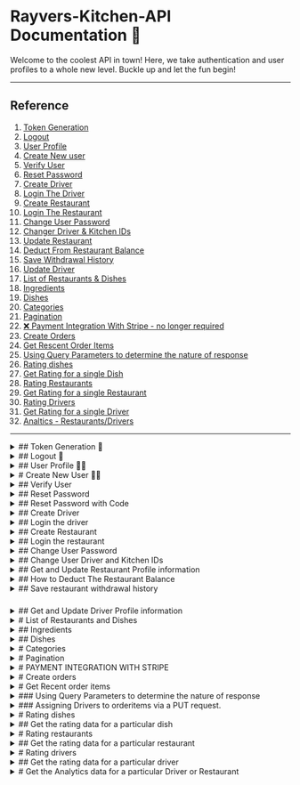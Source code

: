 
# Rayvers-Kitchen-API Documentation 🚀

Welcome to the coolest API in town! Here, we take authentication and user profiles to a whole new level. Buckle up and let the fun begin!

---

 ## Reference
1. [Token Generation](#token-generation)
1. [Logout](#logout)
1. [User Profile](#user-profile)
1. [Create New user](#create-new-user)
1. [Verify User](#verify-user)
1. [Reset Password](#reset-password)
1. [Create Driver](#create-driver)
1. [Login The Driver](#login-the-driver)
1. [Create Restaurant](#create-restaurant)
1. [Login The Restaurant](#login-the-restaurant)
1. [Change User Password](#change-user-password)
1. [Changer Driver & Kitchen IDs](#change-user-driver-and-kitchen-ids)
1. [Update Restaurant](#get-and-update-restaurant-profile-information)
1. [Deduct From Restaurant Balance](#how-to-deduct-from-restaurant-balance)
1. [Save Withdrawal History](#save-restaurant-withdrawal-history)
1. [Update Driver](#get-and-update-driver-profile-information)
1. [List of Restaurants & Dishes](#list-of-restaurants-and-dishes)
1. [Ingredients](#ingredients)
1. [Dishes](#dishes)
1. [Categories](#categories)
1. [Pagination](#pagination)
1. [❌ Payment Integration With Stripe - no longer required](#payment-integration-with-stripe)
1. [Create Orders](#create-orders)
1. [Get Rescent Order Items](#get-rescent-order-items)
1. [Using Query Parameters to determine the nature of response](#using-query-parameters-to-determine-the-nature-of-response)
1. [Rating dishes](#rating-dishes)
1. [Get Rating for a single Dish](#get-the-rating-data-for-a-particular-dish)
1. [Rating Restaurants](#rating-restaurants)
1. [Get Rating for a single Restaurant](#get-the-rating-data-for-a-particular-restaurant)
1. [Rating Drivers](#rating-drivers)
1. [Get Rating for a single Driver](#get-the-rating-data-for-a-particular-driver)
1. [Analtics - Restaurants/Drivers](#get-the-analytics-data-for-a-particular-driver-or-restaurant)
---

<details>
<summary>
## Token Generation 🔐
</summary>

### `POST /auth/token/`

Generate a magic token to access our wonderland. Send your email and password to get the golden key.

**Request:**
```json
{
  "email": "your.email@example.com",
  "password": "supersecret"
}


```

### Response:

```json

{
  "user_id": 99,
  "email": "new.hero@example.com",
  "token": "your-magical-token"
}


```

</details>


<details>
  <summary>
## Logout 🚪
  </summary>
## POST /auth/logout/
Time to say goodbye. Use this endpoint to log out gracefully and secure the castle.
### Request:
{}  # No need for any payload, just hit the endpoint.


### Response:
```json
{
  "detail": "Logged out successfully."
}
```
Farewell, brave adventurer! Your session has ended.
</details>

<details>
<summary>
## User Profile 🧑‍🚀
</summary>


## GET /auth/users/me/
Retrieve your superhero profile details. Only for the chosen ones with a valid token.

### Response:

```json
{
  "email": "your.email@example.com",
  "name": "Captain Awesome",
  "date_of_birth": "1990-01-01",
  "is_superuser": true,
  "is_staff": false,
  "is_active": true,
  "profile_picture": "https://your.avatar.com",
  "bio": "Saving the world, one API call at a time."
}
```

## PUT /auth/users/me/
Update your superhero profile. Because even superheroes need a makeover!

Request:

```json
{
  "name": "New Hero Name",
  "date_of_birth": "1995-05-05",
  "bio": "A mysterious hero with a touch of humor."
}
```
### Response:

```json

{
  "email": "your.email@example.com",
  "name": "New Hero Name",
  "date_of_birth": "1995-05-05",
  "is_superuser": true,
  "is_staff": false,
  "is_active": true,
  "profile_picture": "https://your.avatar.com",
  "bio": "A mysterious hero with a touch of humor."
}
```
</details>

<details>
  <summary>
# Create New User 🦸‍♂️
  </summary>
## POST /auth/users/
Join the league of extraordinary individuals. Create your account and become a hero!

### Request:

```json
{
  "email": "new.hero@example.com",
  "password": "strongpassword"
}

```

### Response:
```json

{
  "message": "A verification code has been sent to talk2james@gmail.com.",
  "user_id": 5,
  "email": "talk2james@gmail.com",
  "role": "customer"
}

```

Pro Tip: Don't forget your token; it's the secret sauce to unlock the treasures!
</details>

<details>
<summary>
## Verify User
</summary>
POST /auth/users/verify/
A code will be send the user's email
The user_id must be sent along the code

```json
{
  "code": 4432,
  "user_id": 4
}
```

If the user's email is correct:
```json
{
  "message": "Account has been verified successfully. Proceed to login."
}
```

If user decides to apply for another verification code,
they can use this endpoint
### POST /auth/users/verify/resend-code/
```json

  {
    "user_id": 2
  }

```

### The Response

```json
{"message": "Code was resent to your email"}
```

### Error Handling
In case of an error, any of the following format is sent back to user

```json
{"message": "Code was resent to your email"}
{"message": "Encountered an issue sending email. Retry!"}
{"message": "Invalid user id. User does not exist."}
```

If the code is incorrect, you'll get a variety of responses:

```json
{
  "message": "User code is invalid"
}
{
  "message": "User does not exist."
}

```
</details>

<details>
  <summary>
## Reset Password
  </summary>

  
This is the endpoint for the forget password functionality

## POST /auth/users/reset/password/

```json
{
  "email": "john@doe.com"
}

```
### Response
```json
  {"message": "Code was sent to your email", "user_id": 2}
```
After the reset password endpoint is sent, the user can still use the resend-code endpoint to receive another code


### Error Handling
In case of an error, any of the following format is sent back to user FOR INCORRECT USER ID or EMAIL was not sent successfully.


```json
{"message": "User with email does not exist"} - 
{"message": "Encountered an issue sending email. Retry!", "user_id": 3}
```
</details>

<details>
<summary>
## Reset Password with Code
</summary>

  
### POST /auth/users/reset/password/code/

Here, we require a valid user_id, verification code, password and re_password fields to reset the password

```json

    {
      "user_id": 3,
      "code": 1238,
      "password": "newpassword",
      "re_password": "newpassword"
    }

```


### Error Handling
In case of an error, any of the following format is sent back to user.


```json
{"message": "Please enter the code sent to your mail."} 
{"message": "Unidentified user. Please send the user_id in payload."}
{"password": ["Password is required"]}
{"password": ["Password Confirmation is required"]}
{
"password": ["Please enter your password for both fields: password and re_password"]
}
{"password": ["Passwords must be valid strings"]}
{"password": ["Passwords do not match"]}
{"message": "User does not exist"}
{"message": "Code is incorrect"}
{"message": "Password was reset successfully."}
```




#### That's it for now, fearless explorer! If you have more quests, check our URLs for additional adventures. May your API calls be swift and your tokens never expire! 🚀✨

</details>

<details>
<summary>
## Create Driver
</summary>
  
In order to create driver you must provide `email` and `password`.
Note that only restaurants and admins have the permissions to create drivers.
You must have the authorization token in the header when attempting to create a driver.

If the authenticated user is not a restaurant or admin, `invalid token` response will be raised.
### Endpoint: /auth/drivers/  POST
```json
  {
    "email": "dummy@gmail.com",
    "password": "newpassword",
    "vehicle_image": "<FileData>",
    "vehicle_color": "red",
    "vehicle_description": "This is the vehicle description",
    "vehicle_number": "HGF203JS",
    "available": true
  }
```
After driver has been created, a verification code will be sent to the provided email
### Response
```json
{
  "message": "A verification code has been sent to dummy@gmail.com.",
  "user_id": 13,
  "driver_id": "qEBMwSQE",
  "role": "logistics"
}
```
### You can use the /auth/users/verify/ Endpoint to verify driver
```json
{
  "code": 2377,
  "user_id": 13
}
```
</details>

<details>
<summary>
## Login the driver
</summary>
  
After the driver has been verified, he can log in with his`driver_id` and `password`.
### Endpoint: /auth/drivers/token/ POST

```json
{
  "driver_id": "qEBMwSQE",
  "password": "newpassword"
}
```

#### Response -- Success

```json
{
  "token": "3be550010c177b16209c9aabe9a28717d46870a3",
  "user_id": 13,
  "driver_id": "qEBMwSQE"
}

```
</details>


<details>
<summary>
## Create Restaurant
</summary>
  
In order to create restaurant you must provide email and password

Note that only admins have the permissions to create restaurants.
You must have the authorization token in the header when attempting to create a restaurant.

If the authenticated user is not an admin, `invalid token` response will be raised.
### Endpoint: /auth/restaurants/  POST
```json
  {
    "email": "dummy@gmail.com",
    "password": "newpassword",
    "name": "Reyvers Restaurant",
    "description": "Best restaurant out there",
    "address": "Ijebu"
  }
```

After restaurant has been created, a verification code will be sent to the provided email

### Response
```json
{
  "message": "A verification code has been sent to dummy@gmail.com.",
  "user_id": 13,
  "kitchen_id": "qEBMwSQE",
  "role": "chef"
}
```
### You can use the /auth/users/verify/ Endpoint to verify restaurant
```json
{
  "code": 2377,
  "user_id": 13
}
```
</details>

<details>
<summary>
## Login the restaurant
</summary>
  
After the restaurant has been verified, he can log in with his`kitchen_id` and `password`.
### Endpoint: /auth/restaurants/token/ POST

```json
{
  "kitchen_id": "qEBMwSQE",
  "password": "newpassword"
}
```

#### Response -- Success

```json
{
  "token": "3be550010c177b16209c9aabe9a28717d46870a3",
  "user_id": 13,
  "kitchen_id": "qEBMwSQE"
}

```
</details>

<details>
<summary>
## Change User Password
</summary>
  
In order to change users password, the user token must be provided in the Authorization header.
## Endpoint /auth/users/change/password/ POST
### Payload
```json
  {
    "old_password": "myoldpassword",
    "new_password": "mynewestpassword",
    "confirm_new_password": "mynewestpassword"
  }

```

### Successful Response:

```json
  {"message": "Password was successfully updated."}
```

The following response will be received if an error occured:

```json
  {"password": ["old_password, new_password and confirm_new_password fields are required."]}
  {"password": ["Passwords do not match."]}
  {"password": ["Invalid user credentials. User does not exist."]}
  {"password": ["New password must be different from the previous passwords. "]}
  {"password": ["Old Password entered is incorrect"]}
  {"message": "Password was successfully updated."}
```
Some other password validation error will also occur when user password does not meet the validation score.
</details>

<details>
<summary>
## Change User Driver and Kitchen IDs
</summary>

In order to change users password, the user token must be provided in the Authorization header.
This endpoint changes the Ids for both kitchen and driver ids.
It can also change the username of the customer
## Endpoint /auth/users/change/username/

### Payload
```json
  {
    "username": "james"
  }

```
### Successful Response:

```json
  {"message": "Username was successfully updated."}
```

The following response will be received if an error occured:
```json
{"username": ["username field is required."]}
{"username": ["A user with username already exists. "]}
{"username": ["User does not exist."]}
```
  
</details>

<details>
<summary>
## Get and Update Restaurant Profile information  
</summary>
  
To get restaurant info, you need to provide a valid token in the authorization header.
And you must ensure that user is a restaurant/kitchen. If it's not a restaurant you will receive a permission denied message.

Note that this view is for the logged in restaurant user is updating its data.
This user can also update profile information like profile picture and others
with this endpoint: `/auth/users/me/`. Remember this enpoint is used to retrieve and modify profile data.
### Endpoint /auth/restaurants/me/ GET

No payload required for a GET request.
The Response gotten from the GET request is:

```json

  {
    "id": 1,
    "name": "Reyvers Kitchen",
    "description": "This is the Reyvers Kitchen.",
    "ratings": 0,
    "image": "/media/restaurant/image5-author.jpeg",
    "image_url": "https://image.com/po.png",
    "address": "Love address",
    "balance": "5600.00",
    "permissions": {
        "is_superuser": true,
        "is_driver": false,
        "is_restaurant": true,
        "is_customer": false
    }
}
```




### Endpoint /auth/restaurants/me/ PUT
Payload should look like this:
```json
{
  "name": "Reyvers Kitchen",
  "image": "<FileData>",
  "address": "1234 Sunny str. Ijebu",
  "rating": "3",
  "description": "This is the description"
}
```

Do not add kitchen_id here. This endpoint is for changing kitchen details, not changing kitchen_id.
To change kitchen_id, use the previous endpoint given: `/auth/users/change/username/`.

The following response will be received if an error occured:
```json
{"message": "User was not found"}
{"message": "User must be a chef. Permission denied."}
{"message":"You are not allowed to update kitchen id via this route"}
```

Some other error responses will also occur if the user data do not meet the validation score.
</details>

<details>
<summary>
## How to Deduct The Restaurant Balance
</summary>
  
### Endpoint /auth/restaurants/me/deduct/ PUT
In order to properly use this deduct endpoint, you must send an `amount` value from the following
payload:

```json
  {
    "amount": 2000
  }
```

The value sent over `amount` must be an integer or number. If it's not, it will return an error.
The value must not be greater than the restaurant amount. If it's not, it will return an error message.
Only restaurants have access to this endpoint or route.

If, on the other hand, the request was successful, the `amount` value sent will be deducted from the current amount of the restaurant with a success response.

### Error Response

```json
{
    "message": "amount is greater than current balance",
    "current_balance": 0.0
}
{"message": "User was not found"}

{"message": "User must be a chef. Permission denied."}

{"message": "amount is required"}

{"message": "amount must be an integer"}


```

### Successful Response
```json
{"message": "Balance has been updated successfully!", "current_balance": 3000.50}

```
</details>

<details>
<summary>
## Save restaurant withdrawal history
</summary>
  
After the deductions have been made in the restaurant it is only meaningful to send
the request update the withdrawal history of the restaurant.
This can be achieved thus:
### Endpoint /auth/restaurants/me/withdrawals/ POST and GET
A POST request will send the list of withdrawals made by a particular restaurant given 
the token is correct. Note that, like every other restaurant view, only restaurant users
can make this request to the backend. Note that this is actually the withdrawal deduction made from 
flutterwave.

### GET Response - An Array of withdrawal history:
```json
[
    {
        "id": 2,
        "account_bank": "9001",
        "account_number": "54534543490",
        "amount": 600,
        "currency": "NGN",
        "narration": "Payment for things",
        "reference": "XYJKSGJJAHHSHJKSJ",
        "restaurant": {
            "id": 1,
            "name": "",
            "description": "",
            "ratings": 0,
            "image_url": null,
            "address": "",
            "balance": 0.0
        },
        "user": 1
    },
    {
        "id": 3,
        "account_bank": "044",
        "account_number": null,
        "amount": 200,
        "currency": "NGN",
        "narration": "Payment for things",
        "reference": "XYJKSGJJAHHSHJKSJ",
        "restaurant": {
            "id": 1,
            "name": "",
            "description": "",
            "ratings": 0,
            "image_url": null,
            "address": "",
            "balance": 0.0
        },
        "user": 1
    },
    {
        "id": 4,
        "account_bank": "9001",
        "account_number": "78967767667",
        "amount": 600,
        "currency": "NGN",
        "narration": "Payment for things",
        "reference": "XYJKSGJJAHHSHJKSJ",
        "restaurant": {
            "id": 1,
            "name": "",
            "description": "",
            "ratings": 0,
            "image_url": null,
            "address": "",
            "balance": 0.0
        },
        "user": 1
    }
]


```

## POST Request:
The POST request only requires five items in the payload as seen below:

```json
{
  "account_bank": "9001",
  "account_number": "54534543490",
  "amount": 600,
  "currency": "NGN",
  "narration": "Payment for things"
}
```

## Detail PUT and DELETE request --- 
### Endpoint /auth/restaurants/me/withdrawals/(id)/ PUT and GET and DELETE

This returns a single item from the withdrawal history as:

```json

{
        "id": 2,
        "account_bank": "9001",
        "account_number": "54534543490",
        "amount": 600,
        "currency": "NGN",
        "narration": "Payment for things",
        "reference": "XYJKSGJJAHHSHJKSJ",
        "restaurant": {
            "id": 1,
            "name": "",
            "description": "",
            "ratings": 0,
            "image_url": null,
            "address": "",
            "balance": 0.0
        },
        "user": 1
    }

```
The endpoint takes in the `id` of a single item in the withdrawal history and 
returns it as the above json object.

A `DELETE` operation can also be performed on the withdrawal history by calling the `DELETE` HTTP Method.




### Error Response:

```json
{"messge": "User must be a restaurant or chef"}
{"message": "Restaurant does not exists."}
{"message": "Http method not allowed"}
{"message": "Restaurant Withdrawal does not exists."}


```


## Successful Response:

```json
{"message": "Restaurant withdrawal history deleted successfully"}
```
A successful response could also return the object created and a successful
status code of 200 OK Response.
</details>


###

<details>
<summary>
## Get and Update Driver Profile information
</summary>
  
To get driver info, you need to provide a valid token in the authorization header.
And you must ensure that user is a driver/logistics. If it's not a driver you will receive a permission denied message.

Note that this view is for the logged in driver user is updating its data.
This user can also update profile information like profile picture and others
with this endpoint: `/auth/users/me/`. Remember this enpoint is used to retrieve and modify profile data.
### Endpoint /auth/drivers/me/ GET

No payload required for a GET request.
### Endpoint /auth/drivers/me/ PUT
Payload should look like this:
```json
{
  
  "vehicle_color": "Gold",
  "vehicle_description": "Vehicle Description",
  "vehicle_number": "GLU23HS",
  "available": true
}
```

Do not add `driver_id` here. This endpoint is for changing kitchen details, not changing kitchen_id.
To change driver_id, use the previous endpoint given: `/auth/users/change/username/`.

The following response will be received if an error occured:
```json
{"message": "User was not found"}
{"message": "User must be a chef. Permission denied."}
{"message":"You are not allowed to update driver id via this route"}
```

Some other error responses will also occur if the user data do not meet the validation score.
</details>

<details>
<summary>
# List of Restaurants and Dishes
</summary>
  
For all endpoints, the client must make request with a valid token in the Authorization header.

## Restaurants
### /api/restaurants/ GET
The above enpoint retrieves the list of restaurants and their information for all users to see.
The only constraint here is that users are only allowed to access it with their token in the `Authorization` header. If no token is found in the Authorization request header, a  `Authentication credentials were not provided` response  will be raised or a `Invalid token` response if the token in the header is invalid. The JSON object returned from this request as response is as follow:

```json

{
    "count": 2,
    "next": null,
    "previous": null,
    "results": [
        {
            "id": 2,
            "name": "Kada Plaza",
            "description": "This is Kada Plaza",
            "ratings": "0.0",
            "image": null,
            "address": "ReyversKitchen's Kitchen Address"
        },
        {
            "id": 1,
            "name": "ReyversKitchen",
            "description": "This is ReyversKitchen",
            "ratings": "3.0",
            "image": "https://res.cloudinary.com/dqevhwn0e/image/upload/v1/media/restaurant/Screen_Shot_2024-01-24_at_3.16.15_PM_hyvbl7",
            "address": "ReyversKitchen's Kitchen Address"
        }
    ]
}

```
The response above `count` represents the number of items in the list or array data structure. 
The `next` indicate the endpoint for the next set of items; `prev` does quite the opposite.


### /api/restaurants/(id)/ GET
The above endpoint is used to retrieve the detail view of any given restaurant in the database.
The response below will be given if the request was successful:

```json
{
    "id": 1,
    "name": "",
    "image": null,
    "description": "",
    "ratings": "0.0",
    "address": "",
    "dishes": [
        {
            "id": 2,
            "name": "Fried Rice",
            "description": "This is my favorite dish abeg.",
            "price": "300.00",
            "restaurant": 1,
            "ratings": "4.0",
            "favourite": [
                2
            ],
            "restaurant_details": {
                "name": "",
                "ratings": 0.0
            },
            "get_category": {
                "id": 2,
                "name": "english meals",
                "image": "/media/category/Screen_Shot_2024-01-24_at_3.14.41_PM.png"
            },
            "images": [
                {
                    "id": 1,
                    "file": "/media/dishes/wiz_C06uxkq.png",
                    "label": "image 1"
                },
                {
                    "id": 2,
                    "file": "/media/dishes/wiz_RG5bfCI.png",
                    "label": "Image 2"
                }
            ],
            "category": 1
        },
        {
            "id": 1,
            "name": "Jollof Rice",
            "description": "This is the best food you have ever tasted",
            "price": "400.00",
            "restaurant": 1,
            "ratings": "5.0",
            "favourite": [],
            "restaurant_details": {
                "name": "",
                "ratings": 0.0
            },
            "get_category": {
                "id": 1,
                "name": "english meals",
                "image": "/media/category/Screen_Shot_2024-01-24_at_3.14.41_PM.png"
            },
            "images": [
                {
                    "id": 1,
                    "file": "/media/dishes/wiz_C06uxkq.png",
                    "label": "image 1"
                },
                {
                    "id": 2,
                    "file": "/media/dishes/wiz_RG5bfCI.png",
                    "label": "Image 2"
                }
            ],
            "category": 1
        }
    ]
}

```
</details>


<details>
<summary>
## Ingredients
</summary>
  
### /api/ingredients/ GET, POST

The ingredients endpoint retrieves all the ingredients in the database.
The client should expect a response like when making a GET request:

```json
{
    "count": 1,
    "next": null,
    "previous": null,
    "results": [
        {
            "id": 1,
            "image_url": "https://f.com/tomatoes.png",
            "name": "tomatoes"
        },
        {
            "id": 2,
            "image_url": "https://f.com/garden_egg.png",
            "name": "garden egg"
        }
    ]
}

```

The `image_url` field is optional.

### Error Response
```json
{
    "name": [
        "Ingredient with this name already exists."
    ]
}

```



### /api/ingredients/(id)/ GET, PUT, DELETE
The above endpoint retrieves, update or delete a single instance of ingredient in the database.
</details>


<details>
<summary>
## Dishes
</summary>
### /api/dishes/ GET, POST

The dishes endpoint retrieves all the dishes or food items in the database.

The client should expect a response like when making a GET request:

```json
  {
    "count": 3,
    "next": null,
    "previous": null,
    "results": [
        {
            "id": 3,
            "name": "Swallow fufu",
            "description": "This is the description",
            "price": "3000.00",
            "restaurant": 1,
            "ratings": "0.0",
            "favourite": [],
            "restaurant_details": {
                "name": "",
                "ratings": 0.0
            },
            "get_category": {
                "id": 3,
                "name": "english meals",
                "image": "https://res.cloudinary.com/dqevhwn0e/image/upload/v1/media/category/Screen_Shot_2024-01-24_at_3.14.41_PM.png"
            },
            "images": [
                {
                    "id": 3,
                    "file": "https://res.cloudinary.com/dqevhwn0e/image/upload/v1/media/category/Screen_Shot_2024-01-24_at_3.14.41_PM.png",
                    "label": ""
                }
            ],
            "image_urls": [
                {
                    "id": 4,
                    "url": "https://f.com/fgh.png"
                },
                {
                    "id": 5,
                    "url": "https://f.com/fgh.png"
                },
                {
                    "id": 6,
                    "url": "https://f.com/fgh.png"
                }
            ],
            "category": 1
        },
        {
            "id": 2,
            "name": "Fried Rice",
            "description": "This is my favorite dish abeg.",
            "price": "300.00",
            "restaurant": 1,
            "ratings": "4.0",
            "favourite": [
                2
            ],
            "restaurant_details": {
                "name": "",
                "ratings": 0.0
            },
            "get_category": {
                "id": 2,
                "name": "english meals",
                "image": "https://res.cloudinary.com/dqevhwn0e/image/upload/v1/media/category/Screen_Shot_2024-01-24_at_3.14.41_PM.png"
            },
            "images": [
                {
                    "id": 1,
                    "file": "https://res.cloudinary.com/dqevhwn0e/image/upload/v1/media/category/Screen_Shot_2024-01-24_at_3.14.41_PM.png",
                    "label": "image 1"
                },
                {
                    "id": 2,
                    "file": "https://res.cloudinary.com/dqevhwn0e/image/upload/v1/media/category/Screen_Shot_2024-01-24_at_3.14.41_PM.png",
                    "label": "Image 2"
                }
            ],
            "image_urls": [
                {
                    "id": 4,
                    "url": "https://f.com/fgh.png"
                },
                {
                    "id": 5,
                    "url": "https://f.com/fgh.png"
                },
                {
                    "id": 6,
                    "url": "https://f.com/fgh.png"
                }
            ],
            "category": 1
        },
        {
            "id": 1,
            "name": "Jollof Rice",
            "description": "This is the best food you have ever tasted",
            "price": "400.00",
            "restaurant": 1,
            "ratings": "5.0",
            "favourite": [],
            "restaurant_details": {
                "name": "",
                "ratings": 0.0
            },
            "get_category": {
                "id": 1,
                "name": "english meals",
                "image": "https://res.cloudinary.com/dqevhwn0e/image/upload/v1/media/category/Screen_Shot_2024-01-24_at_3.14.41_PM.png"
            },
            "images": [
                {
                    "id": 1,
                    "file": "https://res.cloudinary.com/dqevhwn0e/image/upload/v1/media/category/Screen_Shot_2024-01-24_at_3.14.41_PM.png",
                    "label": "image 1"
                },
                {
                    "id": 2,
                    "file": "https://res.cloudinary.com/dqevhwn0e/image/upload/v1/media/category/Screen_Shot_2024-01-24_at_3.14.41_PM.png",
                    "label": "Image 2"
                }
            ],
            "image_urls": [
                {
                    "id": 4,
                    "url": "https://f.com/fgh.png"
                },
                {
                    "id": 5,
                    "url": "https://f.com/fgh.png"
                },
                {
                    "id": 6,
                    "url": "https://f.com/fgh.png"
                }
            ]
            "category": 1
        }
    ]
}

```


For a POST request, you can decide to use a formData to send your request with the following body parameters `name`, `images`, `description`, `price`, `restaurant`, `category` and payload:

```json
{
  "name":"Rice",
  "description":"This is the best food you have ever tasted",
  "price":4000,
  "restaurant":1,
  "category":2,
  "delivery_options":"paid",
  "time_duration":20,
  "images": "[ListOfImages base64]",
  "ingredients":[1,2,3,4],
  "all_images": [
    "https://f.com/fgh.png",
    "https://f.com/fgh.png",
    "https://f.com/fgh.png"
  ]
}

```
The `images` field is best handled using formData. But you can use it in other ways based on your use case.

You have an option to send an array of images in the `all_images` field.


The `ingredients` field is a list or array of ids. Each id must be attributed to an ingredient instance, meaning you must first fetch the ingredients, retrieve their ids and make a request.

### /api/dishes/(id)/ GET

The `id` parameter is used to get a specific dish. If a non-existent id is not provided, a 404 NOT FOUND response would be received by the client. In order to avoid this the right id must be given.


The expected response gotten will be as follows:


```json

{
    "id": 3,
    "name": "Swallow fufu",
    "description": "This is the description",
    "price": "3000.00",
    "restaurant": 1,
    "ratings": "0.0",
    "favourite": [],
    "_ingredients": [
        "onions",
        "carrot",
        "green peas"
    ],
    "restaurant_details": {
        "name": "",
        "ratings": 0.0
    },
    "get_category": {
        "id": 3,
        "name": "english meals",
        "image": "https://res.cloudinary.com/dqevhwn0e/image/upload/v1/media/category/Screen_Shot_2024-01-24_at_3.14.41_PM.png"
    },
    "image_urls": [
        {
            "id": 4,
            "url": "https://f.com/fgh.png"
        },
        {
            "id": 5,
            "url": "https://f.com/fgh.png"
        },
        {
            "id": 6,
            "url": "https://f.com/fgh.png"
        }
    ],



    "images": [
        {
            "id": 3,
            "file": "https://res.cloudinary.com/dqevhwn0e/image/upload/v1/media/category/Screen_Shot_2024-01-24_at_3.14.41_PM.png",
            "label": ""
        }
    ],
    "category": 1
}

```
### /api/dishes/(id)/ GET, PUT, DELETE
Get request retrieves a single item by `id`.
The delete and the put requests are used for updating or permanently deleting the dish item.

The PUT request has a payload similar to that of the POST request, altghough you must ensure that
that every request ends in a slash (/).
  
</details>

<details>
<summary>
# Categories
</summary>
  
## /api/categories/ GET, POST
For Categories, the above endpoint can be used to likewise perform POST and GET operations.
The endpoint retrieves all the category data in the database. It also creates new categories with unique names. This depends on the method used in the request, whether a GET or POST request.

The Payload the client should expect to receive from a GET request is as follows:

```json
{
    "count": 1,
    "next": null,
    "previous": null,
    "results": [
        {
            "id": 1,
            "name": "english meals",
            "image": "https://res.cloudinary.com/dqevhwn0e/image/upload/v1/media/category/Screen_Shot_2024-01-24_at_3.14.41_PM.png"
        }
    ]
}

```

Here, every category returns a paginated response of `id`, `name` and `image` in the payload.

Post request, on the other hand, does a different thing. It creates a new `category` with the following payload:

```json
  {
    "name": "traditional dishes",
    "image": "<FileData base64>"
  }

```
After being created, the response will contain the payload created.



## /api/categories/(id)/ GET, PUT, DELETE
The GET request will retrieve a single item based on the id provided as parameter.

The delete and the put requests are used for updating or permanently deleting categories.
The delete request does not need any payload, only the `id` parameters is received by the backend service and act upon. 

The PUT request, on the other hand requires a payload, same as the POST request.
</details>


<details>
<summary>
# Pagination
</summary>
  
The pagination is used with Query Parameters like:

`https://example.com/api/categories/?page_size=10&page=1`

Those are the default values for `page` and `page_size`. There is usually 10 items in one page. If your page is 2, I guess you'll receive the next 10 items, depending on your page size. If your `page_size` is 20, it means you want 20 items per page...


And the `⁠count` attribute is used to tell the number of items there are per page. So with it you can set a limit to your frontend, make it not fetch anymore data once you've arrived at the `⁠count⁠`.
</details>

<details>
<summary>
# PAYMENT INTEGRATION WITH STRIPE
</summary>
  
In order for payments to be processed a payment intent must be created using strip.
The client should send an object containing the amount the total amount to be paid 
to the server with the following url endpoint:

## /api/payment/intent/ POST
```json
{
  "amount": 2000,
  "currency_code": "usd"
}

```
The above amount value `2000` in the payload represent `20 usd` which is equivalently `20 * 100` or `{total} * 100`. 
After the payment intent has been created, the client will get back a success response with the following response body :

```json
  {
    "payment_intent_secret": "pi_3OhHi24eGaAoGO3h0u6gK1j_secret_sNrZa3Vl0XQj9dDoCRTWERZSo"
  }

```

### Potential error responses:
These errors occur when a currencies with relatively low exchange rate like Naira is used with stripe.

```json
{
    "message": "Something went wrong: Request req_8xS8MfJKBnov7c: Amount must convert to at least 50 cents. 0.20 ₦ converts to approximately €0.00."
}

{
    "message": "Something went wrong: Request req_IpeDAKfFWG8KQw: Amount must be no more than 999,999.99 ₦"
}

{
    "message": "Something went wrong: Unexpected error communicating with Stripe.  If this problem persists,\nlet us know at support@stripe.com.\n\n(Network error: ConnectionError: ('Connection aborted.', RemoteDisconnected('Remote end closed connection without response')))"
}

```

- The first error response would occur only when the amount in naira is relatively lesser than 50 American cents.
- The second error response, on the other hand, would occur if the value in naira is greater than ₦999,999.

- The fourth is as a result of network error.
</details>

<details>
<summary>
# Create orders
</summary>
  
## /api/orders/ POST
When a customer creates an order, the client should send the following payload to the backend service:

```json
  {
    "total_price": 6800,
    "payment_status": true,
    "is_delivered": false,

    "items": [
        {
            "dish_id": 1,
            "restaurant_id": 1,
            "amount": 400,
            "quantity": 2
        },
        {
            "dish_id": 3,
            "restaurant_id": 1,
            "amount": 3000,
            "quantity": 2

        }
    ]

}

```
`payment_status` is a boolean value.
It should be set to `true` if payments were successfull.

`is_delivered` status can be modified later, but its default value is `false`. 

The `total_price` must correllate with the total price of all the `items` in the `items` array.
This is to say the `total_price` must be `(item[0].amount * item[0].quantity) + (item[2].amount * item[2].quantity)`. If there is no correlation, an error response would be raised.


For each item in the array of items in the payload, the `dish_id` field is the id of the dish you are sending from the cart data. The `restaurant_id` is the unique id of the restaurant. Please note that this is not the same as the `kitchen_id`. The `kitchen_id` is only used for user authentiction. 

## Response body
```json

{
    "id": 66,
    "user": 2,
    "total_price": 6800,
    "created_at": "2024-02-08T12:53:28.862377Z",
    "is_delivered": false,
    "payment_status": true,
    "items": [
        {
            "id": 71,
            "quantity": 2,
            "amount": 400,
            "status": "pending",
            "dish": {
                "id": 1,
                "name": "Jollof Rice",
                "time_duration": 0,
                "description": "This is the best food you have ever tasted",
                "price": 400,
                "restaurant": 1,
                "ratings": "5.0",
                "restaurant_details": {
                    "name": "",
                    "ratings": 0.0
                },
                "get_category": {
                    "id": 1,
                    "name": "english meals",
                    "image": "/media/category/Screen_Shot_2024-01-24_at_3.14.41_PM.png"
                },
                "images": [
                    {
                        "id": 1,
                        "file": "/media/dishes/wiz_C06uxkq.png",
                        "label": "image 1"
                    },
                    {
                        "id": 2,
                        "file": "/media/dishes/wiz_RG5bfCI.png",
                        "label": "Image 2"
                    }
                ]
            },
            "driver": null
        },
        {
            "id": 72,
            "quantity": 2,
            "amount": 3000,
            "status": "pending",
            "dish": {
                "id": 3,
                "name": "Swallow Eba",
                "time_duration": 0,
                "description": "This is the description",
                "price": 3000,
                "restaurant": 1,
                "ratings": "0.0",
                "restaurant_details": {
                    "name": "",
                    "ratings": 0.0
                },
                "get_category": {
                    "id": 3,
                    "name": "english meals",
                    "image": "/media/category/Screen_Shot_2024-01-24_at_3.14.41_PM.png"
                },
                "images": [
                    {
                        "id": 3,
                        "file": "/media/dishes/ananthu-ganesh-qHvgQUE43a8-unsplash.jpg",
                        "label": ""
                    }
                ]
            },
            "driver": null
        }
    ]
}


```
</details>

<details>
<summary>
# Get Recent order items
</summary>
  
## /api/orderitems/ GET
## /api/orderitems/(id)/ GET

The response from the order items endpoint is dependent on the authenticated user based on the auth token provided in the http header. 

In order to fetch the user's orders, whether they be driver, restaurant or customer, the client should send a GET request to the above endpont.
How this works is that the user will see all his orders and can also get the detail of orders if they request based on the `id`. 

## Response Body

```json
[
    {
        "id": 66,
        "quantity": 2,
        "amount": 300,
        "status": "completed",
        "dish": {
            "id": 2,
            "name": "Fried Rice",
            "time_duration": 30,
            "description": "This is my favorite dish abeg.",
            "price": 300,
            "restaurant": 1,
            "ratings": "4.0",
            "restaurant_details": {
                "name": "",
                "ratings": 0.0
            },
            "get_category": {
                "id": 2,
                "name": "english meals",
                "image": "/media/category/Screen_Shot_2024-01-24_at_3.14.41_PM.png"
            },
            "images": [
                {
                    "id": 1,
                    "file": "/media/dishes/wiz_C06uxkq.png",
                    "label": "image 1"
                },
                {
                    "id": 2,
                    "file": "/media/dishes/wiz_RG5bfCI.png",
                    "label": "Image 2"
                }
            ]
        },
        "driver": {
            "id": 1,
            "driver_id": "Jose",
            "vehicle_image": null,
            "restaurant": 1,
            "vehicle_color": "red",
            "vehicle_description": "The vehicle is red",
            "vehicle_number": "398GHS293",
            "available": true,
            "current_location_latitude": null,
            "current_location_longitude": null
        }
    }
]

```
</details>


<details>
<summary>
### Using Query Parameters to determine the nature of response
</summary>
  
In order to get the orderitems that should be listed as `history` or `ongoing`, query parameters are used in the request.
For instance, if you intend on getting historical data of the order items, you should send your request to the orderitems endpoint and a query parameter should be sent as well as follows:

### /api/orderitems/?option=history GET
Or
### /api/orderitems/?option=ongoing GET
Note that `option` is the key and `ongoing` or `history` are the values of the query.
The query parameters will determine the result gotten from the response body.
The `ongoing` option will return `pending` orders. 
The `history` option, on the other hand, will return all the orders that are that are either `completed` or `cancelled`.

This is the same for all users.

### Orders can also be updated via a PUT request.
## /api/orderitems/(id)/ PUT

In order to change order items fields like `driver` assigned. You need to provide the payload containing either the `driver` id or `status`.

```json

  {
    "status": "completed"
  }

```

The `status` must be one of the following options: -- `completed`, `pending` or `cancelled`. The client must send one of the following as the current status: `completed`, `pending` or `cancelled`.
When an order is saved, the status of the each item in the items array is `pending`. The client can update it using the above endpoint.
</details>


<details>
<summary>
### Assigning Drivers to orderitems via a PUT request.
</summary>
  
## /api/orderitems/drivers/assign/?option=add_driver PUT
## Or
## /api/orderitems/drivers/assign/?option=remove_driver PUT
 In order to successfully assign a driver to an orderitem, the `id` of the item and driver must be sent to the backend in the following payload:

```json
{
  "orderitem_id": 1,
  "driver_id": 1
}

```
The `option` parameter is required. It tells the backend service what it is you are trying to do.
The `option` parameter should be one of two values: `add_driver` or `remove_driver`.
To `add_driver` means you are trying to assign driver to a particular orderitem instance.
To `remove_driver` means the opposite.

The two parameters in the payload, `orderitem_id` and `driver_id` respectively, are the unique `id` of both the driver and the orderitem in question. 

The `driver_id` field should be the id of the driver you wish to assign.
The `orderitem_id` field, on the other hand, should be the id of the orderitem you wish to modify.

To add driver, you should send the payload to `/api/orderitems/drivers/assign/?option=add_driver` with the above payload.
To remove driver, you should send the payload to `/api/orderitems/drivers/assign/?option=remove_driver`


### Expected Success Response:
```json
{"message": "Driver: jake@gmail.com assigned successfully to ordered item"}

```

### Expected Error Response:
```json
{"message": "driver_id field is required."}
{"message": "option query parameter is required."}
{"message": "User must be a restaurant"}
{"message": "Order item does not exist"}
{"message": "Driver with id: {driver_id} does not exist your restaurant"}
{"message": "Select a valid option --- add_driver or remove_driver"}

```
</details>


<details>
<summary>
# Rating dishes
</summary>
  
## Rate a particular dish
## /api/dishes/(id)/ratings/ POST

The parameters to rate a dish is the `id` of the dish. 

### Request payload
```json

  {
  "rating_number": 2,
  "rating_text": "This is my text update forever"
  }

```
While the `rating_number` payload field is required, the `rating_text` payload field is not a required field.
<br>
The `rating_number` payload field is expected to be a number or an integer.
If the client does not send an integer, the following error will be
raised:

```json

{
  "message": "rating_number must be an integer"
}

```
If the `rating_number` is not given, the following error response will be given:
```json
{
  "message": "rating_number is required"
}
```
If, similarly, a dish with the underlying `id` does not exist, an error will also be raised:

```json
{
  "message": "dish with id not found"
}
```
</details>

<details>
<summary>
## Get the rating data for a particular dish
</summary>
  
## /api/dishes/(id)/ratings/ GET
In order to retrieve all the rating data for a particular dish, the client should make a get request to the above endpoint. The rating data consists of the `number` of rating, `text` or recommendation of user, `user_data` which is the author's details and `dish` information.



### Response:
```json
  [
  {
    "number": 4,
    "text": "This is my text update forever",
    "user_data": {
      "display_image": "/static/images/user-icon-no-image.png",
      "email": "admin@gmail.com",
      "role": "chef"
    },
    "dish": {
      "id": 1,
      "name": "rice",
      "images": [
        {
          "id": 1,
          "file": "/media/dishes/removal.ai_9f48d15f-89ad-4488-9ccf-e85a5155cdb5-new-me_TXD2Q8_zmk80jx.png",
          "label": ""
        }
      ]
    }
  }
]

```
The above response is an array of objects. Each object consists of each user's review.
Note that it is only the review that is approved by the admin will show.
</details>

<details>
<summary>
# Rating restaurants
</summary>
  
## Rate a particular restaurant
## /api/ingredients/ POST GET






# Rating restaurants
## Rate a particular restaurant
## /api/restaurants/(id)/ratings/ POST

The parameters to rate a restaurant is the `id` of the restaurant. 

### Request payload
```json

  {
  "rating_number": 2,
  "rating_text": "This is my text update forever"
  }

```
While the `rating_number` payload field is required, the `rating_text` payload field is not a required field.
<br>
The `rating_number` payload field is expected to be a number or an integer.
If the client does not send an integer, the following error will be
raised:

```json

{
  "message": "rating_number must be an integer"
}

```
If the `rating_number` is not given, the following error response will be given:
```json
{
  "message": "rating_number is required"
}
```
If, similarly, a restaurant with the underlying `id` does not exist, an error will also be raised:

```json
{
  "message": "restaurant with id not found"
}
```
</details>


<details>
<summary>
## Get the rating data for a particular restaurant
</summary>
  
## /api/restaurants/(id)/ratings/ GET
In order to retrieve all the rating data for a particular restaurant, the client should make a get request to the above endpoint. The rating data consists of the `number` of rating, `text` or recommendation of user, `user_data` which is the author's details and `restaurant` information.

### Response:
```json
  [
  {
    "number": 4,
    "text": "This is my text update forever",
    "user_data": {
      "display_image": "/static/images/user-icon-no-image.png",
      "email": "admin@gmail.com",
      "role": "chef"
    },
    "restaurant": {
      "id": 1,
      "name": "Reyvers Kitchen",
      "description": "This is a silly description",
      "image": "/media/restaurant/removal.ai_9f48d15f-89ad-4488-9ccf-e85a5155cdb5-new-me_TXD2Q8_VYoncWM.png",
      "address": "This is Reyvers Kitchen Address"
    }
  }
]

```
The above response is an array of objects. Each object consists of each user's review.
</details>




<details>
<summary>
# Rating drivers
</summary>
  
<!-- Rating Driver -->

## Rate a particular driver
## /api/drivers/(id)/ratings/ POST

The required parameter to rate a driver is the `id` of the driver. 

### Request payload
```json

  {
  "rating_number": 2,
  "rating_text": "This is my rating text"
  }

```
While the `rating_number` payload field is required, the `rating_text` payload field is not a required field.

The `rating_number` payload field is expected to be a number or an integer ranging from `1-5`.
If the client does not send an integer, the following error will be
raised:

```json

{
  "message": "rating_number must be an integer"
}

```
If the `rating_number` is not given, the following error response will be given:
```json
{
  "message": "rating_number is required"
}
```
If, similarly, a driver with the underlying `id` does not exist, an error will also be raised:

```json
{
  "message": "driver with id not found"
}
```
</details>

<details>
<summary>
## Get the rating data for a particular driver
</summary>
  
## /api/drivers/(id)/ratings/ GET
In order to retrieve all the rating data for a particular driver, the client should make a get request to the above endpoint. The rating data consists of the `number` of rating, `text` or recommendation of user, `user_data` which is the author's details and `driver` information.

### Response:
```json
  [
    {
        "number": 4,
        "text": "This is my text update forever with love for driver",
        "user_data": {
            "display_image": "",
            "email": "jacobcode@gmail.com",
            "username": "51M07fbk",
            "role": "logistics"
        },
        "driver": {
            "user": 3,
            "name": "Daniel Osifo", 
            "vehicle_image_url": null,
            "vehicle_color": "red",
            "vehicle_description": "Lovely car",
            "vehicle_number": "ZOISJ342",
            "available": false,
            "profile_details": {
                "name": "Daniel Osifo", 
                "image_url": "https://somesite.com/image.png",
                "date_of_birth": "2020-02-02",
                "phone_number": "+234892993839",
                "bio": "This is a fantastic bio"
            }
        }
    },
    {
        "number": 4,
        "text": "This is my text update forever with love for driver from someone else",
        "user_data": {
            "display_image": "",
            "email": "admin@gmail.com",
            "username": "aMuuNZLh",
            "role": "chef"
        },
        "driver": {
            "user": 3,
            "driver_id": "51M07fbk",
            "vehicle_image_url": null,
            "vehicle_color": "red",
            "vehicle_description": "Lovely car",
            "vehicle_number": "ZOISJ342",
            "available": false,
            "profile_details": {
                "name": "Daniel Osifo", 
                "image_url": "https://somesite.com/image.png",
                "date_of_birth": "2020-02-02",
                "phone_number": "+234892993839",
                "bio": "This is a fantastic bio"
            }
        }
    }
  ]
```
The above response is an array of objects. Each object consists of each user's review.
</details>

<details>
<summary>
# Get the Analytics data for a particular Driver or Restaurant
</summary>
  
## Restaurant
## /auth/restaurants/analytics/ GET

In order to get the analytics data for restaurant, the user making the request must be a restaurant as indicated in the Authentication Header Token. If the user is not a restaurant or chef, an error would be raised. This is because the auth header is used to identify the user.

If the restaurant passes the test of authentication, a response is given as thus:

```json
{
    "message": "Here's your analytics",
    "analytics": {
        "completed_orders_count": 0,
        "pending_orders_count": 2,
        "cancelled_orders_count": 0,
        "total_orders": 2,
        "reviews": {
            "restaurant_ratings": 4.0,
            "reviews_count": 1
        },
        "num_available_drivers": 1,
        "total_revenue": 5000.0
    }
}

```



## Driver
## /auth/drivers/analytics/ GET

In order to get the analytics data for driver, the user making the request must be a driver as indicated in the Authentication Header Token. If the user is not a driver or chef, an error would be raised. This is because the auth header is used to identify the user.

If the driver passes the test of authentication, a response is given as thus:

```json
{
    "message": "Here's your analytics",
    "analytics": {
        "completed_orders_count": 0,
        "pending_orders_count": 1,
        "cancelled_orders_count": 0,
        "total_orders": 1,
        "reviews": {
            "driver_ratings": 4.0,
            "reviews_count": 2
        }
    }
}

```
</details>






